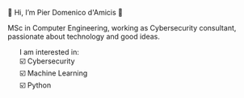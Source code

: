 👋 Hi, I’m Pier Domenico d'Amicis 👋
<div> 
  MSc in Computer Engineering, working as Cybersecurity consultant, passionate about technology and good ideas.
</div>
<div>
  <ul style="list-style: none;">
  I am interested in:<br>
☑️ Cybersecurity <br>
☑️ Machine Learning <br>
☑️ Python <br>
</div>
  </ul>


<!---
P-damicis/P-damicis is a ✨ special ✨ repository because its `README.md` (this file) appears on your GitHub profile.
You can click the Preview link to take a look at your changes.
--->
